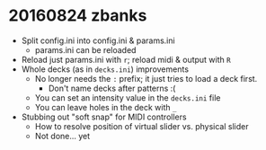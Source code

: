 20160824 zbanks
==============

- Split config.ini into config.ini & params.ini
    - params.ini can be reloaded
- Reload just params.ini with `r`; reload midi & output with `R`
- Whole decks (as in `decks.ini`) improvements
    - No longer needs the `:` prefix; it just tries to load a deck first.
        - Don't name decks after patterns :(
    - You can set an intensity value in the `decks.ini` file
    - You can leave holes in the deck with `_`
- Stubbing out "soft snap" for MIDI controllers
    - How to resolve position of virtual slider vs. physical slider
    - Not done... yet
